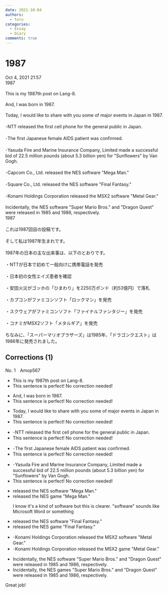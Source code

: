 ```yaml
---
date: 2021-10-04
authors:
  - toru
categories:
  - Essay
  - Diary
comments: true
---
```


# 1987
<div class="date">Oct 4, 2021 21:57</div>
<div id="post"><div id="body_show_ori">
1987<br/><br/>This is my 1987th post on Lang-8.<br/><br/>And, I was born in 1987.<br/><br/>Today, I would like to share with you some of major events in Japan in 1987.<br/><br/>･NTT released the first cell phone for the general public in Japan.<br/><br/>･The first Japanese female AIDS patient was confirmed.<br/><br/>･Yasuda Fire and Marine Insurance Company, Limited made a successful bid of 22.5 million pounds (about 5.3 billion yen) for "Sunflowers" by Van Gogh.<br/><br/>･Capcom Co., Ltd. released the NES software "Mega Man."<br/><br/>･Square Co., Ltd. released the NES software "Final Fantasy."<br/><br/>･Konami Holdings Corporation released the MSX2 software "Metal Gear."<br/><br/>Incidentally, the NES software "Super Mario Bros." and "Dragon Quest" were released in 1985 and 1986, respectively.
</div></div>

<!-- more -->

<div id="post_ja"><div id="body_show_mo">
1987<br/><br/>これは1987回目の投稿です。<br/><br/>そして私は1987年生まれです。<br/><br/>1987年の日本の主な出来事は、以下のとおりです。<br/><br/>・NTTが日本で初めて一般向けに携帯電話を発売<br/><br/>・日本初の女性エイズ患者を確認<br/><br/>・安田火災がゴッホの「ひまわり」を2250万ポンド（約53億円）で落札<br/><br/>・カプコンがファミコンソフト「ロックマン」を発売<br/><br/>・スクウェアがファミコンソフト「ファイナルファンタジー」を発売<br/><br/>・コナミがMSX2ソフト「メタルギア」を発売<br/><br/>ちなみに、「スーパーマリオブラザーズ」は1985年、「ドラゴンクエスト」は1986年に発売されました。
</div></div>

## Corrections (1)
<div id="block"><div class="first_name"> No. 1　<span class="just_name">Amop567</span></div><div id="block2">
<ul class="correction_field">
<li class="incorrect">This is my 1987th post on Lang-8.</li>
<li class="corrected perfect">This sentence is perfect! No correction needed!</li>
</ul>
<ul class="correction_field">
<li class="incorrect">And, I was born in 1987.</li>
<li class="corrected perfect">This sentence is perfect! No correction needed!</li>
</ul>
<ul class="correction_field">
<li class="incorrect">Today, I would like to share with you some of major events in Japan in 1987.</li>
<li class="corrected perfect">This sentence is perfect! No correction needed!</li>
</ul>
<ul class="correction_field">
<li class="incorrect">･NTT released the first cell phone for the general public in Japan.</li>
<li class="corrected perfect">This sentence is perfect! No correction needed!</li>
</ul>
<ul class="correction_field">
<li class="incorrect">･The first Japanese female AIDS patient was confirmed.</li>
<li class="corrected perfect">This sentence is perfect! No correction needed!</li>
</ul>
<ul class="correction_field">
<li class="incorrect">･Yasuda Fire and Marine Insurance Company, Limited made a successful bid of 22.5 million pounds (about 5.3 billion yen) for "Sunflowers" by Van Gogh.</li>
<li class="corrected perfect">This sentence is perfect! No correction needed!</li>
</ul>
<ul class="correction_field">
<li class="incorrect">released the NES software "Mega Man."</li>
<li class="corrected correct">
released the NES <span class="f_blue">game</span> "Mega Man."
<p class="correction_comment">I know it's a kind of software but this is clearer. "software" sounds like Microsoft Word or something</p>
</li>
</ul>
<ul class="correction_field">
<li class="incorrect">released the NES software "Final Fantasy."</li>
<li class="corrected correct">
released the NES <span class="f_blue">game</span> "Final Fantasy."
</li>
</ul>
<ul class="correction_field">
<li class="incorrect">･Konami Holdings Corporation released the MSX2 software "Metal Gear."</li>
<li class="corrected correct">
･Konami Holdings Corporation released the MSX2 <span class="f_blue">game</span> "Metal Gear."
</li>
</ul>
<ul class="correction_field">
<li class="incorrect">Incidentally, the NES software "Super Mario Bros." and "Dragon Quest" were released in 1985 and 1986, respectively.</li>
<li class="corrected correct">
Incidentally, the NES <span class="f_blue">games</span> "Super Mario Bros." and "Dragon Quest" were released in 1985 and 1986, respectively.
</li>
</ul>
<p class="comment_small">
 Great job!
</p>

</div></div>
